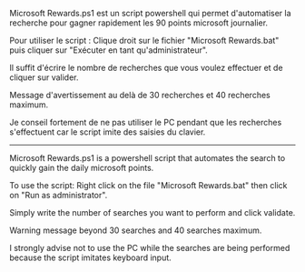 Microsoft Rewards.ps1 est un script powershell qui permet d'automatiser la recherche pour gagner rapidement les 90 points microsoft journalier.

Pour utiliser le script : Clique droit sur le fichier "Microsoft Rewards.bat" puis cliquer sur "Exécuter en tant qu'administrateur".

Il suffit d'écrire le nombre de recherches que vous voulez effectuer et de cliquer sur valider.

Message d'avertissement au delà de 30 recherches et 40 recherches maximum.

Je conseil fortement de ne pas utiliser le PC pendant que les recherches s'effectuent car le script imite des saisies du clavier.


----------------------------------------------------------------------------------------------------------


Microsoft Rewards.ps1 is a powershell script that automates the search to quickly gain the daily microsoft points.

To use the script: Right click on the file "Microsoft Rewards.bat" then click on "Run as administrator".

Simply write the number of searches you want to perform and click validate.

Warning message beyond 30 searches and 40 searches maximum.

I strongly advise not to use the PC while the searches are being performed because the script imitates keyboard input.
